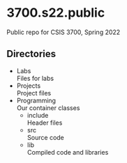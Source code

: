 # 3700.s22.public
Public repo for CSIS 3700, Spring 2022

## Directories
- Labs<br>Files for labs
- Projects<br>Project files
- Programming<br>Our container classes
  - include<br>Header files
  - src<br>Source code
  - lib<br>Compiled code and libraries

